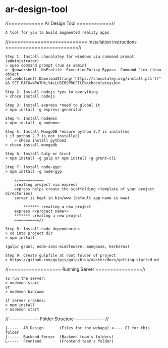 # ar-design-tool
//============
	Ar Design Tool
	============//
	
	A tool for you to build augmented reality apps

//===========================
	Installation instructions
	=========================//

	Step 1: Install chocolatey for windows via command prompt (administrator)
	> open command prompt (run as admin)
	>  @powershell -NoProfile -ExecutionPolicy Bypass -Command "iex ((new-object net.webclient).DownloadString('https://chocolatey.org/install.ps1'))" && SET PATH=%PATH%;%ALLUSERSPROFILE%\chocolatey\bin

	Step 2: Install nodejs *yes to everything
	> choco install nodejs

	Step 3: Install express *need to global it
	> npm install -g express-generator

	Step 4: Install nodemon
	> npm install -g nodemon

	Step 5: Install MongoDB *ensure python 2.7 is installed
	( if python 2.7 is not installed) 
		> choco install python2
	> choco install mongodb

	Step 6: Install Gulp or Grunt
	> npm install -g gulp or npm install -g grunt-cli

	Step 7: Install node-gyp:
	> npm install -g node-gyp

		//===========
		creating project via express
		express helps create the scaffolding (template of your project directories)
		server is kept in bin/www (default app name is www)

			******* creating a new project
		express <<project name>>
		******* creating a new project
		===========//

	Step 8: Install node dependencies 
	> cd into project dir
	> npm install 

	(gulp/ grunt, node-sass-middleware, mongoose, kerberos)

	Step 9: Create gulpfile at root folder of project
	> https://github.com/gulpjs/gulp/blob/master/docs/getting-started.md

//==================
	Running Server
	================//
	
	To run the server:
	> nodemon start 
	or
	> nodemon bin/www

	if server crashes:
	> npm install
	> nodemon start

//---------------
	Folder Structure
	---------------//

	|-----	AR Design 		(Files for the webapp) <---- CI for this folder
	|-----	Backend Server	(Backend team's folders)
	L-----	Frontend 		(Frontend team's folder)